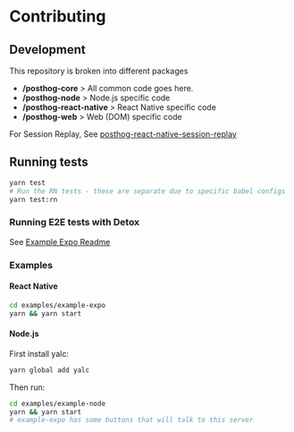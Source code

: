 # Contributing

## Development

This repository is broken into different packages

- **/posthog-core** > All common code goes here.
- **/posthog-node** > Node.js specific code
- **/posthog-react-native** > React Native specific code
- **/posthog-web** > Web (DOM) specific code

For Session Replay, See [posthog-react-native-session-replay](https://github.com/PostHog/posthog-react-native-session-replay/CHANGELOG.md)

## Running tests

```sh
yarn test
# Run the RN tests - these are separate due to specific babel configs
yarn test:rn
```

### Running E2E tests with Detox

See [Example Expo Readme](./examples/example-expo/README.md)

### Examples

#### React Native

```sh
cd examples/example-expo
yarn && yarn start
```

#### Node.js

First install yalc:

```sh
yarn global add yalc
```

Then run:

```sh
cd examples/example-node
yarn && yarn start
# example-expo has some buttons that will talk to this server
```
